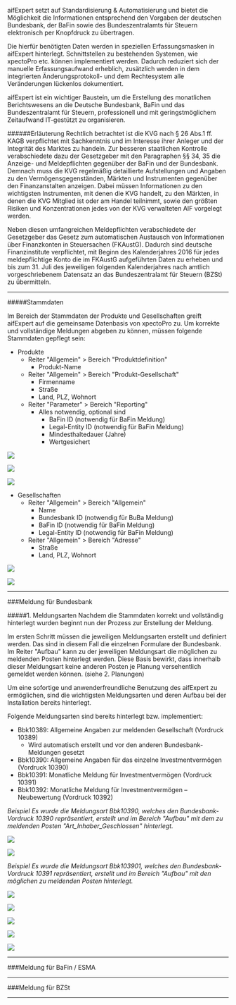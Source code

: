 aifExpert setzt auf Standardisierung & Automatisierung und bietet die Möglichkeit die Informationen entsprechend den Vorgaben der deutschen Bundesbank, der BaFin sowie des Bundeszentralamts für Steuern elektronisch per Knopfdruck zu übertragen. 

Die hierfür benötigten Daten werden in speziellen Erfassungsmasken in aifExpert hinterlegt. Schnittstellen zu bestehenden Systemen, wie xpectoPro etc. können implementiert werden. Dadurch reduziert sich der manuelle Erfassungsaufwand erheblich, zusätzlich werden in dem integrierten Änderungsprotokoll- und dem Rechtesystem alle Veränderungen lückenlos dokumentiert.

aifExpert ist ein wichtiger Baustein, um die Erstellung des monatlichen Berichtswesens an die Deutsche Bundesbank, BaFin und das Bundeszentralamt für Steuern, professionell und mit geringstmöglichem Zeitaufwand IT-gestützt zu organisieren.

######Erläuterung
Rechtlich betrachtet ist die KVG nach § 26 Abs.1 ff. KAGB verpflichtet mit Sachkenntnis und im Interesse ihrer Anleger und der Integrität des Marktes zu handeln. Zur besseren staatlichen Kontrolle verabschiedete dazu der Gesetzgeber mit den Paragraphen §§ 34, 35 die Anzeige- und Meldepflichten gegenüber der BaFin und der Bundesbank. Demnach muss die KVG regelmäßig detaillierte Aufstellungen und Angaben zu den Vermögensgegenständen, Märkten und Instrumenten gegenüber den Finanzanstalten anzeigen. Dabei
müssen Informationen zu den wichtigsten Instrumenten, mit denen die KVG handelt, zu den Märkten, in denen die KVG Mitglied ist oder am Handel teilnimmt, sowie den größten Risiken und Konzentrationen jedes von der KVG verwalteten AIF vorgelegt werden.

Neben diesen umfangreichen Meldepflichten verabschiedete der Gesetzgeber das Gesetz zum automatischen Austausch von Informationen über Finanzkonten in Steuersachen (FKAustG). Dadurch sind deutsche Finanzinstitute verpflichtet, mit Beginn des Kalenderjahres 2016 für jedes meldepflichtige Konto die im FKAustG aufgeführten Daten zu erheben und bis zum 31. Juli des jeweiligen folgenden Kalenderjahres nach amtlich vorgeschriebenem Datensatz an das Bundeszentralamt für Steuern (BZSt) zu übermitteln.

----------

#####Stammdaten

Im Bereich der Stammdaten der Produkte und Gesellschaften greift aifExpert auf die gemeinsame Datenbasis von xpectoPro zu. Um korrekte und vollständige Meldungen abgeben zu können, müssen folgende Stammdaten gepflegt sein:

 - Produkte
	 - Reiter "Allgemein" > Bereich "Produktdefinition"
		 - Produkt-Name
	 - Reiter "Allgemein" > Bereich "Produkt-Gesellschaft"
		 - Firmenname
		 - Straße
		 - Land, PLZ, Wohnort
	 - Reiter "Parameter" > Bereich "Reporting"
		 - Alles notwendig, optional sind
			 - BaFin ID (notwendig für BaFin Meldung)
			 - Legal-Entity ID (notwendig für BaFin Meldung)
			 - Mindesthaltedauer (Jahre)
			 - Wertgesichert


![](http://xpecto.github.io/docs/img/aifExpert_Meldewesen1.png)

![](http://xpecto.github.io/docs/img/aifExpert_Meldewesen2.png)

![](http://xpecto.github.io/docs/img/aifExpert_Meldewesen3.png)


 - Gesellschaften
	 - Reiter "Allgemein" > Bereich "Allgemein"
		 - Name
		 - Bundesbank ID (notwendig für BuBa Meldung)
		 - BaFin ID (notwendig für BaFin Meldung)
		 - Legal-Entity ID (notwendig für BaFin Meldung)
	 - Reiter "Allgemein" > Bereich "Adresse"
		 - Straße
		 - Land, PLZ, Wohnort


![](http://xpecto.github.io/docs/img/aifExpert_Meldewesen26.png)

![](http://xpecto.github.io/docs/img/aifExpert_Meldewesen27.png)

----------

###Meldung für Bundesbank

#####1. Meldungsarten
Nachdem die Stammdaten korrekt und vollständig hinterlegt wurden beginnt nun der Prozess zur Erstellung der Meldung. 

Im ersten Schritt müssen die jeweiligen Meldungsarten erstellt und definiert werden. Das sind in diesem Fall die einzelnen Formulare der Bundesbank. Im Reiter "Aufbau" kann zu der jeweiligen Meldungsart die möglichen zu meldenden Posten hinterlegt werden. Diese Basis bewirkt, dass innerhalb dieser Meldungsart keine anderen Posten je Planung versehentlich gemeldet werden können. (siehe 2. Planungen)

Um eine sofortige und anwenderfreundliche Benutzung des aifExpert zu ermöglichen, sind die wichtigsten Meldungsarten und deren Aufbau bei der Installation bereits hinterlegt. 

Folgende Meldungsarten sind bereits hinterlegt bzw. implementiert:

 - Bbk10389: Allgemeine Angaben zur meldenden Gesellschaft (Vordruck 10389)
	 - Wird automatisch erstellt und vor den anderen Bundesbank-Meldungen gesetzt
 - Bbk10390: Allgemeine Angaben für das einzelne Investmentvermögen (Vordruck 10390)
 - Bbk10391: Monatliche Meldung für Investmentvermögen (Vordruck 10391)
 - Bbk10392: Monatliche Meldung für Investmentvermögen – Neubewertung (Vordruck 10392)

*Beispiel*
*Es wurde die Meldungsart Bbk10390, welches den Bundesbank-Vordruck 10390 repräsentiert, erstellt und im Bereich "Aufbau" mit dem zu meldenden Posten "Art_Inhaber_Geschlossen" hinterlegt.*

![](http://xpecto.github.io/docs/img/aifExpert_Meldewesen4.png)

![](http://xpecto.github.io/docs/img/aifExpert_Meldewesen5.png)

*Beispiel*
*Es wurde die Meldungsart Bbk103901, welches den Bundesbank-Vordruck 10391 repräsentiert, erstellt und im Bereich "Aufbau" mit den möglichen zu meldenden Posten hinterlegt.*

![](http://xpecto.github.io/docs/img/aifExpert_Meldewesen6.png)

![](http://xpecto.github.io/docs/img/aifExpert_Meldewesen7.png)

![](http://xpecto.github.io/docs/img/aifExpert_Meldewesen8.png)

![](http://xpecto.github.io/docs/img/aifExpert_Meldewesen9.png)

![](http://xpecto.github.io/docs/img/aifExpert_Meldewesen10.png)

----------

###Meldung für BaFin / ESMA


----------

###Meldung für BZSt


----------


